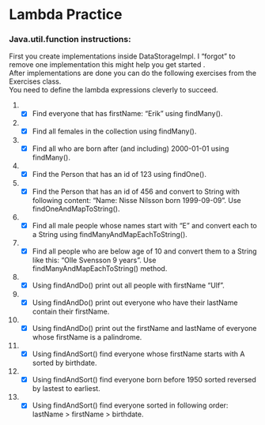 # Lambda Practice



### Java.util.function instructions:
First you create implementations inside DataStorageImpl. I “forgot” to remove one
implementation this might help you get started .  
After implementations are done you can do the following exercises from the Exercises class.  
You need to define the lambda expressions cleverly to succeed.  
1. -[x] Find everyone that has firstName: “Erik” using findMany().
2. -[x] Find all females in the collection using findMany().
3. -[x] Find all who are born after (and including) 2000-01-01 using findMany().
4. -[x] Find the Person that has an id of 123 using findOne().
5. -[x] Find the Person that has an id of 456 and convert to String with following content:
   “Name: Nisse Nilsson born 1999-09-09”. Use findOneAndMapToString().
6. -[x] Find all male people whose names start with “E” and convert each to a String using
   findManyAndMapEachToString().
7. -[x] Find all people who are below age of 10 and convert them to a String like this:
   “Olle Svensson 9 years”. Use findManyAndMapEachToString() method.
8. -[x] Using findAndDo() print out all people with firstName “Ulf”.
9. -[x] Using findAndDo() print out everyone who have their lastName contain their firstName.
10. -[x] Using findAndDo() print out the firstName and lastName of everyone whose firstName is a
    palindrome.
11. -[x] Using findAndSort() find everyone whose firstName starts with A sorted by birthdate.
12. -[x] Using findAndSort() find everyone born before 1950 sorted reversed by lastest to earliest.
13. -[x] Using findAndSort() find everyone sorted in following order: lastName > firstName >
    birthdate.